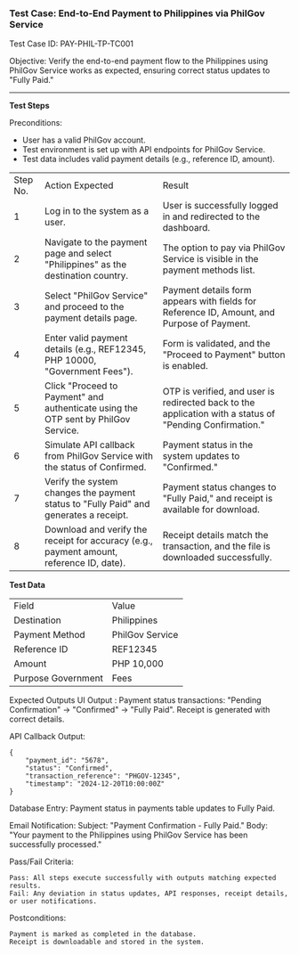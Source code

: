 <h3>Test Case: End-to-End Payment to Philippines via PhilGov Service</h3>
Test Case ID: PAY-PHIL-TP-TC001

Objective: Verify the end-to-end payment flow to the Philippines using PhilGov Service works as expected, ensuring correct status updates to "Fully Paid."
<hr>

<strong>Test Steps</strong>

Preconditions:
<ul>
<li>User has a valid PhilGov account.</li>
<li>Test environment is set up with API endpoints for PhilGov Service.</li>
<li>Test data includes valid payment details (e.g., reference ID, amount).</li>
</ul>

<table>
<tr><td>Step No.</td><td>Action	Expected</td><td>Result</td></tr>
<tr><td>1</td><td>Log in to the system as a user.</td><td>User is successfully logged in and redirected to the dashboard.</td></tr>
<tr><td>2</td><td>Navigate to the payment page and select "Philippines" as the destination country.</td><td>The option to pay via PhilGov Service is visible in the payment methods list.</td></tr>
<tr><td>3</td><td>Select "PhilGov Service" and proceed to the payment details page.</td><td>Payment details form appears with fields for Reference ID, Amount, and Purpose of Payment.</td></tr>
<tr><td>4</td><td>Enter valid payment details (e.g., REF12345, PHP 10000, "Government Fees").</td><td>Form is validated, and the "Proceed to Payment" button is enabled.</td></tr>
<tr><td>5</td><td>Click "Proceed to Payment" and authenticate using the OTP sent by PhilGov Service.</td><td>OTP is verified, and user is redirected back to the application with a status of "Pending Confirmation."</td></tr>
<tr><td>6</td><td>Simulate API callback from PhilGov Service with the status of Confirmed.</td><td>Payment status in the system updates to "Confirmed."</td></tr>
<tr><td>7</td><td>Verify the system changes the payment status to "Fully Paid" and generates a receipt.</td><td>Payment status changes to "Fully Paid," and receipt is available for download.</td></tr>
<tr><td>8</td><td>Download and verify the receipt for accuracy (e.g., payment amount, reference ID, date).</td><td>	Receipt details match the transaction, and the file is downloaded successfully.</td></tr>
</table>

<strong>Test Data</strong>
<table><tr><td>Field</td><td>Value</td></tr>
<tr><td>Destination</td><td>Philippines</td></tr>
<tr><td>Payment Method</td><td>PhilGov Service</td></tr>
<tr><td>Reference ID</td><td>REF12345</td></tr>
<tr><td>Amount</td><td>PHP 10,000</td></tr>
<tr><td>Purpose	Government</td><td>Fees</td></tr>
</table>

Expected Outputs
UI Output : Payment status transactions: "Pending Confirmation" -> "Confirmed" -> "Fully Paid". Receipt is generated with correct details.

API Callback Output:

    {
        "payment_id": "5678",
        "status": "Confirmed",
        "transaction_reference": "PHGOV-12345",
        "timestamp": "2024-12-20T10:00:00Z"
    }

Database Entry:
        Payment status in payments table updates to Fully Paid.

Email Notification:
        Subject: "Payment Confirmation - Fully Paid."
        Body: "Your payment to the Philippines using PhilGov Service has been successfully processed."

Pass/Fail Criteria:

    Pass: All steps execute successfully with outputs matching expected results.
    Fail: Any deviation in status updates, API responses, receipt details, or user notifications.

Postconditions:

    Payment is marked as completed in the database.
    Receipt is downloadable and stored in the system.
